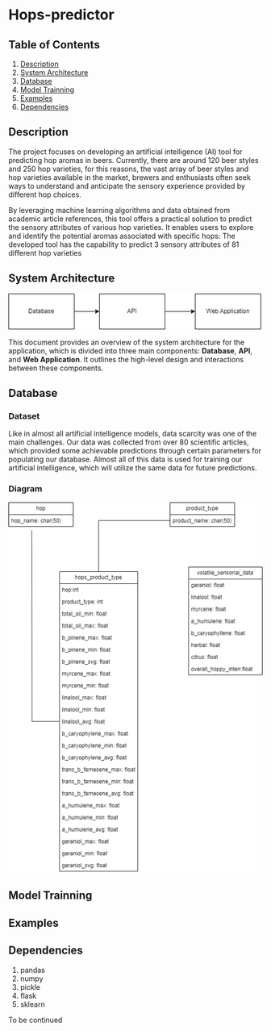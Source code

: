 # Hops-predictor

## Table of Contents
1. [Description](#Description)
2. [System Architecture](#System)
3. [Database](#Database)
4. [Model Trainning](#Model)
5. [Examples](#Examples)
6. [Dependencies](#dependencies)




## Description
The project focuses on developing an artificial intelligence (AI) tool for predicting hop aromas in beers. Currently, there are around 120 beer styles and 250 hop varieties, for this reasons, the vast array of beer styles and hop varieties available in the market, brewers and enthusiasts often seek ways to understand and anticipate the sensory experience provided by different hop choices.

By leveraging machine learning algorithms and data obtained from academic article references, this tool offers a practical solution to predict the sensory attributes of various hop varieties. It enables users to explore and identify the potential aromas associated with specific hops: The developed tool has the capability to predict 3 sensory attributes of 81 different hop varieties


## System Architecture


![System architecture schema](img/system-architecture.png)

This document provides an overview of the system architecture for the application, which is divided into three main components: **Database**, **API**, and **Web Application**. It outlines the high-level design and interactions between these components.

## Database
### Dataset
Like in almost all artificial intelligence models, data scarcity was one of the main challenges. Our data was collected from over 80 scientific articles, which provided some achievable predictions through certain parameters for populating our database. Almost all of this data is used for training our artificial intelligence, which will utilize the same data for future predictions.
### Diagram
![Database Diagram](img/databaseDiagram.png)

## Model Trainning

## Examples

## Dependencies
1. pandas
2. numpy
3. pickle
4. flask
5. sklearn

To be continued
